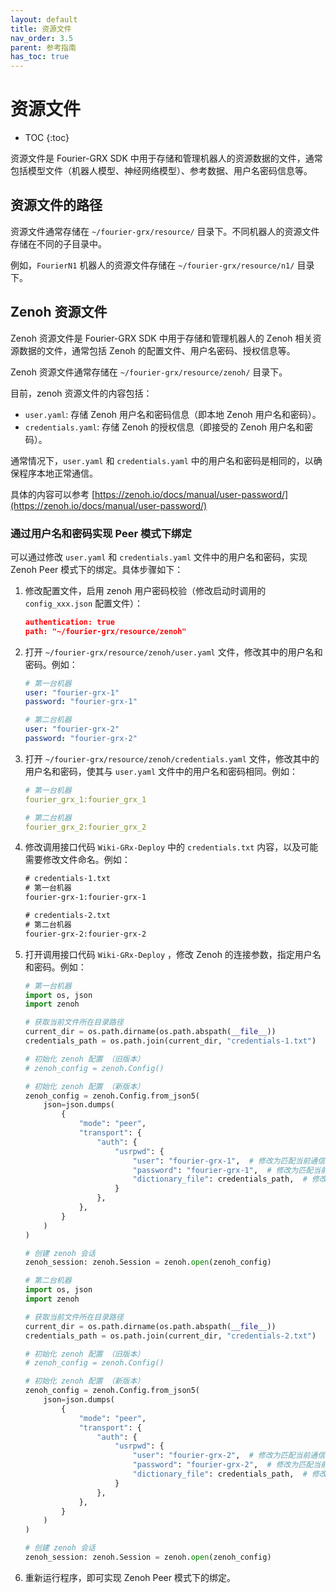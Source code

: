 ```yaml
---
layout: default
title: 资源文件
nav_order: 3.5
parent: 参考指南
has_toc: true
---
```


# 资源文件

* TOC
{:toc}

资源文件是 Fourier-GRX SDK 中用于存储和管理机器人的资源数据的文件，通常包括模型文件（机器人模型、神经网络模型）、参考数据、用户名密码信息等。

## 资源文件的路径

资源文件通常存储在 `~/fourier-grx/resource/` 目录下。不同机器人的资源文件存储在不同的子目录中。

例如，`FourierN1` 机器人的资源文件存储在 `~/fourier-grx/resource/n1/` 目录下。

## Zenoh 资源文件

Zenoh 资源文件是 Fourier-GRX SDK 中用于存储和管理机器人的 Zenoh 相关资源数据的文件，通常包括 Zenoh 的配置文件、用户名密码、授权信息等。

Zenoh 资源文件通常存储在 `~/fourier-grx/resource/zenoh/` 目录下。

目前，zenoh 资源文件的内容包括：
- `user.yaml`: 存储 Zenoh 用户名和密码信息（即本地 Zenoh 用户名和密码）。
- `credentials.yaml`: 存储 Zenoh 的授权信息（即接受的 Zenoh 用户名和密码）。

通常情况下，`user.yaml` 和 `credentials.yaml` 中的用户名和密码是相同的，以确保程序本地正常通信。

具体的内容可以参考 [https://zenoh.io/docs/manual/user-password/](https://zenoh.io/docs/manual/user-password/)

### 通过用户名和密码实现 Peer 模式下绑定

可以通过修改 `user.yaml` 和 `credentials.yaml` 文件中的用户名和密码，实现 Zenoh Peer 模式下的绑定。具体步骤如下：

1. 修改配置文件，启用 zenoh 用户密码校验（修改启动时调用的 `config_xxx.json` 配置文件）：

    ```json
    authentication: true 
    path: "~/fourier-grx/resource/zenoh"
    ```

2. 打开 `~/fourier-grx/resource/zenoh/user.yaml` 文件，修改其中的用户名和密码。例如：

    ```yaml
    # 第一台机器
    user: "fourier-grx-1"
    password: "fourier-grx-1"
    ```
    ```yaml
    # 第二台机器
    user: "fourier-grx-2"
    password: "fourier-grx-2"
    ```
   
3. 打开 `~/fourier-grx/resource/zenoh/credentials.yaml` 文件，修改其中的用户名和密码，使其与 `user.yaml` 文件中的用户名和密码相同。例如：

    ```yaml
    # 第一台机器
    fourier_grx_1:fourier_grx_1
    ```
    ```yaml
    # 第二台机器
    fourier_grx_2:fourier_grx_2
    ```

4. 修改调用接口代码 `Wiki-GRx-Deploy` 中的 `credentials.txt` 内容，以及可能需要修改文件命名。例如：

    ```txt
    # credentials-1.txt
    # 第一台机器
    fourier-grx-1:fourier-grx-1
    ```
    ```txt
    # credentials-2.txt
    # 第二台机器
    fourier-grx-2:fourier-grx-2
    ```

5. 打开调用接口代码 `Wiki-GRx-Deploy` ，修改 Zenoh 的连接参数，指定用户名和密码。例如：

    ```python
    # 第一台机器
    import os, json
    import zenoh
   
    # 获取当前文件所在目录路径
    current_dir = os.path.dirname(os.path.abspath(__file__))
    credentials_path = os.path.join(current_dir, "credentials-1.txt")

    # 初始化 zenoh 配置 （旧版本）
    # zenoh_config = zenoh.Config()

    # 初始化 zenoh 配置 （新版本）
    zenoh_config = zenoh.Config.from_json5(
        json=json.dumps(
            {
                "mode": "peer",
                "transport": {
                    "auth": {
                        "usrpwd": {
                            "user": "fourier-grx-1",  # 修改为匹配当前通信环境的 username
                            "password": "fourier-grx-1",  # 修改为匹配当前通信环境的 password
                            "dictionary_file": credentials_path,  # 修改为匹配目标 fourier-grx 的 credentials.txt 路径
                        }
                    },
                },
            }
        )
    )

    # 创建 zenoh 会话
    zenoh_session: zenoh.Session = zenoh.open(zenoh_config)
    ```
   
    ```python
    # 第二台机器
    import os, json
    import zenoh
   
    # 获取当前文件所在目录路径
    current_dir = os.path.dirname(os.path.abspath(__file__))
    credentials_path = os.path.join(current_dir, "credentials-2.txt")

    # 初始化 zenoh 配置 （旧版本）
    # zenoh_config = zenoh.Config()

    # 初始化 zenoh 配置 （新版本）
    zenoh_config = zenoh.Config.from_json5(
        json=json.dumps(
            {
                "mode": "peer",
                "transport": {
                    "auth": {
                        "usrpwd": {
                            "user": "fourier-grx-2",  # 修改为匹配当前通信环境的 username
                            "password": "fourier-grx-2",  # 修改为匹配当前通信环境的 password
                            "dictionary_file": credentials_path,  # 修改为匹配目标 fourier-grx 的 credentials.txt 路径
                        }
                    },
                },
            }
        )
    )

    # 创建 zenoh 会话
    zenoh_session: zenoh.Session = zenoh.open(zenoh_config)
    ```

6. 重新运行程序，即可实现 Zenoh Peer 模式下的绑定。